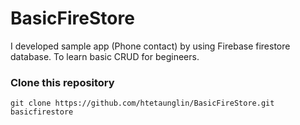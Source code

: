 # BasicFireStore
I developed sample app (Phone contact) by using Firebase firestore database. To learn basic CRUD for begineers.

### Clone this repository 
``` 
git clone https://github.com/htetaunglin/BasicFireStore.git basicfirestore
```

